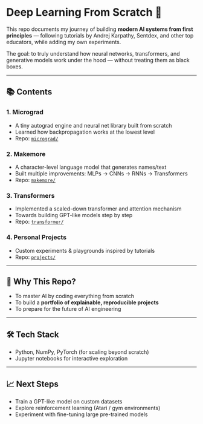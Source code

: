 # Deep Learning From Scratch 🧠

This repo documents my journey of building **modern AI systems from first principles** — following tutorials by Andrej Karpathy, Sentdex, and other top educators, while adding my own experiments.

The goal: to truly understand how neural networks, transformers, and generative models work under the hood — without treating them as black boxes.

---

## 📚 Contents

### 1. Micrograd
- A tiny autograd engine and neural net library built from scratch
- Learned how backpropagation works at the lowest level
- Repo: [`micrograd/`](./micrograd)

### 2. Makemore
- A character-level language model that generates names/text
- Built multiple improvements: MLPs → CNNs → RNNs → Transformers
- Repo: [`makemore/`](./makemore)

### 3. Transformers
- Implemented a scaled-down transformer and attention mechanism
- Towards building GPT-like models step by step
- Repo: [`transformer/`](./transformer)

### 4. Personal Projects
- Custom experiments & playgrounds inspired by tutorials
- Repo: [`projects/`](./projects)

---

## 🚀 Why This Repo?
- To master AI by coding everything from scratch  
- To build a **portfolio of explainable, reproducible projects**  
- To prepare for the future of AI engineering  

---

## 🛠 Tech Stack
- Python, NumPy, PyTorch (for scaling beyond scratch)  
- Jupyter notebooks for interactive exploration  

---

## 📈 Next Steps
- Train a GPT-like model on custom datasets  
- Explore reinforcement learning (Atari / gym environments)  
- Experiment with fine-tuning large pre-trained models